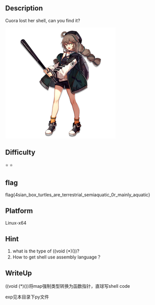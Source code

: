 ## Description

Cuora lost her shell, can you find it?

![Cuora](./Cuora.png)

## Difficulty

:star: :star:

## flag

flag{4sian_box_turtles_are_terrestrial_semiaquatic_0r_mainly_aquatic}

## Platform

Linux-x64

## Hint

1. what is the type of ((void (\*)())?
2. How to get shell use assembly language？



## WriteUp

((void (\*)())将map强制类型转换为函数指针，直球写shell code

exp见本目录下py文件